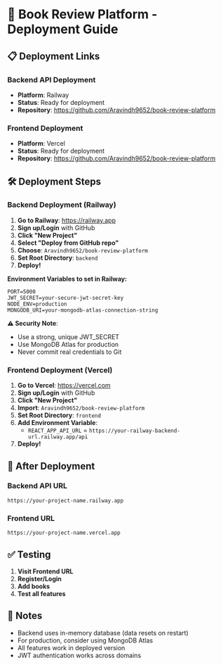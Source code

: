 # 🚀 Book Review Platform - Deployment Guide

## 📋 **Deployment Links**

### **Backend API Deployment**
- **Platform**: Railway
- **Status**: Ready for deployment
- **Repository**: https://github.com/Aravindh9652/book-review-platform

### **Frontend Deployment**
- **Platform**: Vercel
- **Status**: Ready for deployment
- **Repository**: https://github.com/Aravindh9652/book-review-platform

## 🛠️ **Deployment Steps**

### **Backend Deployment (Railway)**

1. **Go to Railway**: https://railway.app
2. **Sign up/Login** with GitHub
3. **Click "New Project"**
4. **Select "Deploy from GitHub repo"**
5. **Choose**: `Aravindh9652/book-review-platform`
6. **Set Root Directory**: `backend`
7. **Deploy!**

**Environment Variables to set in Railway:**
```
PORT=5000
JWT_SECRET=your-secure-jwt-secret-key
NODE_ENV=production
MONGODB_URI=your-mongodb-atlas-connection-string
```

**⚠️ Security Note**: 
- Use a strong, unique JWT_SECRET
- Use MongoDB Atlas for production
- Never commit real credentials to Git

### **Frontend Deployment (Vercel)**

1. **Go to Vercel**: https://vercel.com
2. **Sign up/Login** with GitHub
3. **Click "New Project"**
4. **Import**: `Aravindh9652/book-review-platform`
5. **Set Root Directory**: `frontend`
6. **Add Environment Variable**:
   - `REACT_APP_API_URL` = `https://your-railway-backend-url.railway.app/api`
7. **Deploy!**

## 🔗 **After Deployment**

### **Backend API URL**
```
https://your-project-name.railway.app
```

### **Frontend URL**
```
https://your-project-name.vercel.app
```

## ✅ **Testing**

1. **Visit Frontend URL**
2. **Register/Login**
3. **Add books**
4. **Test all features**

## 📝 **Notes**

- Backend uses in-memory database (data resets on restart)
- For production, consider using MongoDB Atlas
- All features work in deployed version
- JWT authentication works across domains
